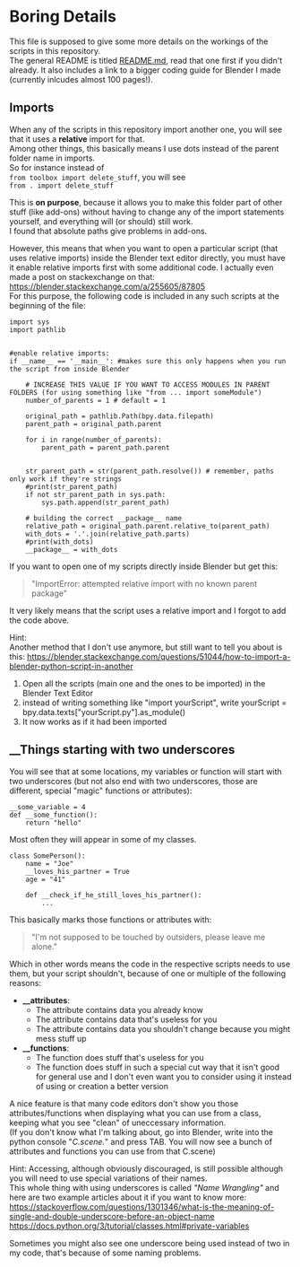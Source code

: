 # Boring Details

This file is supposed to give some more details on the workings of the scripts in this repository.  
The general README is titled [README.md](README.md), read that one first if you didn't already. It also includes a link to a bigger coding guide for Blender I made (currently inlcudes almost 100 pages!).

## Imports
When any of the scripts in this repository import another one, you will see that it uses a **relative** import for that.  
Among other things, this basically means I use dots instead of the parent folder name in imports.  
So for instance instead of  
`from toolbox import delete_stuff`, you will see  
`from . import delete_stuff`  

This is **on purpose**, because it allows you to make this folder part of other stuff (like add-ons) without having to change any of the import statements yourself, and everything will (or should) still work.  
I found that absolute paths give problems in add-ons.

However, this means that when you want to open a particular script (that uses relative imports) inside the Blender text editor directly, you must have it enable relative imports first with some additional code. I actually even made a post on stackexchange on that: https://blender.stackexchange.com/a/255605/87805  
For this purpose, the following code is included in any such scripts at the beginning of the file:

```
import sys
import pathlib


#enable relative imports:
if __name__ == '__main__': #makes sure this only happens when you run the script from inside Blender
    
    # INCREASE THIS VALUE IF YOU WANT TO ACCESS MODULES IN PARENT FOLDERS (for using something like "from ... import someModule") 
    number_of_parents = 1 # default = 1
    
    original_path = pathlib.Path(bpy.data.filepath)
    parent_path = original_path.parent
    
    for i in range(number_of_parents):
        parent_path = parent_path.parent
    
    
    str_parent_path = str(parent_path.resolve()) # remember, paths only work if they're strings
    #print(str_parent_path)    
    if not str_parent_path in sys.path:
        sys.path.append(str_parent_path)

    # building the correct __package__ name
    relative_path = original_path.parent.relative_to(parent_path)
    with_dots = '.'.join(relative_path.parts)
    #print(with_dots)
    __package__ = with_dots
```
If you want to open one of my scripts directly inside Blender but get this:
> "ImportError: attempted relative import with no known parent package"

It very likely means that the script uses a relative import and I forgot to add the code above.

Hint:  
Another method that I don't use anymore, but still want to tell you about is this:
https://blender.stackexchange.com/questions/51044/how-to-import-a-blender-python-script-in-another  

1. Open all the scripts (main one and the ones to be imported) in the Blender Text Editor
2. instead of writing something like "import yourScript", write yourScript = bpy.data.texts["yourScript.py"].as_module()
3. It now works as if it had been imported
  

## __Things starting with two underscores
You will see that at some locations, my variables or function will start with two underscores (but not also end with two underscores, those are different, special "magic" functions or attributes):
```
__some_variable = 4
def __some_function():
    return "hello"
```
Most often they will appear in some of my classes.
```
class SomePerson():
    name = "Joe"
    __loves_his_partner = True
    age = "41"

    def __check_if_he_still_loves_his_partner():
        ...
```

This basically marks those functions or attributes with:
>"I'm not supposed to be touched by outsiders, please leave me alone."

Which in other words means the code in the respective scripts needs to use them, but your script shouldn't, because of one or multiple of the following reasons:
- **__attributes**:
    - The attribute contains data you already know
    - The attribute contains data that's useless for you
    - The attribute contains data you shouldn't change because you might mess stuff up 
- **__functions**:
    - The function does stuff that's useless for you
    - The function does stuff in such a special cut way that it isn't good for general use and I don't even want you to consider using it instead of using or creation a better version

A nice feature is that many code editors don't show you those attributes/functions when displaying what you can use from a class, keeping what you see "clean" of uneccessary information.  
(If you don't know what I'm talking about, go into Blender, write into the python console "*C.scene.*" and press TAB. You will now see a bunch of attributes and functions you can use from that C.scene)

Hint: Accessing, although obviously discouraged, is still possible although you will need to use special variations of their names.  
This whole thing with using underscores is called *"Name Wrangling"* and here are two example articles about it if you want to know more:  
https://stackoverflow.com/questions/1301346/what-is-the-meaning-of-single-and-double-underscore-before-an-object-name  
https://docs.python.org/3/tutorial/classes.html#private-variables

Sometimes you might also see one underscore being used instead of two in my code, that's because of some naming problems.